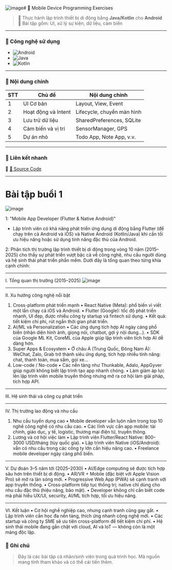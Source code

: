 ![image](https://github.com/user-attachments/assets/d55bde8d-cdc7-4cf1-ae72-416b13e7f2cb)# 📱 Mobile Device Programming Exercises

> 🧪 Thực hành lập trình thiết bị di động bằng **Java/Kotlin** cho **Android**  
> 🎯 Bài tập gồm: UI, xử lý sự kiện, dữ liệu, cảm biến 
---

### 🚀 Công nghệ sử dụng

- ![Android](https://img.shields.io/badge/Android-3DDC84?logo=android&logoColor=white)
- ![Java](https://img.shields.io/badge/Java-ED8B00?logo=openjdk&logoColor=white)
- ![Kotlin](https://img.shields.io/badge/Kotlin-7F52FF?logo=kotlin&logoColor=white)

---

### 📂 Nội dung chính

| STT | Chủ đề                     | Nội dung chính                      |
|-----|----------------------------|-------------------------------------|
| 1   | UI Cơ bản                  | Layout, View, Event                 |
| 2   | Hoạt động và Intent        | Lifecycle, chuyển màn hình         |
| 3   | Lưu trữ dữ liệu            | SharedPreferences, SQLite          |
| 4   | Cảm biến và vị trí         | SensorManager, GPS                 |
| 5   | Dự án nhỏ                  | Todo App, Note App, v.v.           |

---

### 📎 Liên kết nhanh

🔗 [📁 Source Code](https://github.com/050903/Mobile-device-programming-exercises)

---
# Bài tập buổi 1
![image](https://github.com/user-attachments/assets/28961297-3d6a-4468-9434-464849e0acb2)

1: "Mobile App Developer (Flutter & Native Android)" 
- Lập trình viên có khả năng phát triển ứng dụng di động bằng Flutter (để chạy trên cả Android và iOS) và Native Android (Kotlin/Java) khi cần tối ưu hiệu năng hoặc sử dụng tính năng đặc thù của Android.

2: Phân tích thị trường lập trình thiết bị di động trong vòng 10 năm (2015–2025) cho thấy sự phát triển vượt bậc cả về công nghệ, nhu cầu người dùng và hệ sinh thái phát triển phần mềm. Dưới đây là tổng quan theo từng khía cạnh chính:
________________________________________
I. Tổng quan thị trường (2015–2025)
![image](https://github.com/user-attachments/assets/e523ed80-ce09-4161-80a5-0e610d713a34)
________________________________________
II. Xu hướng công nghệ nổi bật
1. Cross-platform phát triển mạnh
•	React Native (Meta): phổ biến vì viết một lần chạy cả iOS và Android.
•	Flutter (Google): tốc độ phát triển nhanh, UI đẹp, được nhiều công ty startup và fintech sử dụng.
•	Kết quả: tiết kiệm chi phí, rút ngắn thời gian phát triển.
2. AI/ML và Personalization
•	Các ứng dụng tích hợp AI ngày càng phổ biến (nhận diện hình ảnh, giọng nói, chatbot, gợi ý nội dung…).
•	SDK của Google ML Kit, CoreML của Apple giúp lập trình viên tích hợp AI dễ dàng hơn.
3. Super Apps & Ecosystem
•	Ở châu Á (Trung Quốc, Đông Nam Á): WeChat, Zalo, Grab trở thành siêu ứng dụng, tích hợp nhiều tính năng: chat, thanh toán, mua sắm, gọi xe…
4. Low-code / No-code
•	Các nền tảng như Thunkable, Adalo, AppGyver giúp người không biết lập trình tạo app nhanh chóng.
•	Làm giảm áp lực lên lập trình viên mobile truyền thống nhưng mở ra cơ hội làm giải pháp, tích hợp API.
________________________________________
III. Hệ sinh thái và công cụ phát triển
________________________________________
IV. Thị trường lao động và nhu cầu
1. Nhu cầu tuyển dụng cao
•	Mobile developer vẫn luôn nằm trong top 10 nghề công nghệ có nhu cầu cao.
•	Các lĩnh vực cần app mobile: tài chính, giáo dục, y tế, logistic, thương mại điện tử, truyền thông.
2. Lương và cơ hội việc làm
•	Lập trình viên Flutter/React Native: 800–3000 USD/tháng (tùy quốc gia).
•	Lập trình viên Native (iOS/Android): vẫn có nhu cầu trong các công ty lớn cần hiệu năng cao.
•	Freelance mobile developer ngày càng phổ biến.
________________________________________
V. Dự đoán 3–5 năm tới (2025–2030)
•	AI/Edge computing sẽ được tích hợp sâu hơn trên thiết bị di động.
•	AR/VR + Mobile (đặc biệt với Apple Vision Pro) sẽ mở ra làn sóng mới.
•	Progressive Web App (PWA) sẽ cạnh tranh với app truyền thống.
•	Cross-platform tiếp tục thống trị; native chỉ dùng cho nhu cầu đặc thù (hiệu năng, bảo mật).
•	Developer không chỉ cần biết code mà phải hiểu UX/UI, security, AI/ML tích hợp, tối ưu hiệu năng.
________________________________________
VI. Kết luận
•	Cơ hội nghề nghiệp cao, nhưng cạnh tranh cũng gay gắt.
•	Lập trình viên cần học đa nền tảng, thích ứng nhanh công nghệ mới.
•	Các startup và công ty SME sẽ ưu tiên cross-platform để tiết kiệm chi phí.
•	Hệ sinh thái mobile đang gắn chặt với cloud, AI và IoT — không còn là một mảng độc lập.

### 📌 Ghi chú

> Đây là các bài tập cá nhân/sinh viên trong quá trình học. Mã nguồn mang tính tham khảo và có thể cải tiến thêm.
